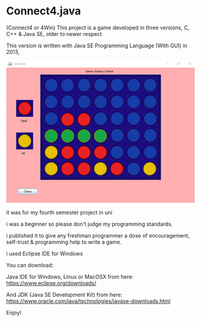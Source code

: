 # Connect4.java
(Connect4 or 4Win) This project is a game developed in three versions, C, C++ &amp; Java SE, older to newer respect

This version is written with Java SE Programming Language (With GUI) in 2013,

![alt Preview](https://github.com/TarikSeyceri/Connect4.java/blob/master/Connect4.java.v3.0_preview.png?raw=true)

it was for my fourth semester project in uni

i was a beginner so please don't judge my programming standards.

i published it to give any freshman programmer a dose of encouragement, self-trust & programming help to write a game.

i used Eclipse IDE for Windows

You can download:

Java IDE for Windows, Linux or MacOSX from here: https://www.eclipse.org/downloads/

And JDK (Java SE Development Kit) from here: https://www.oracle.com/java/technologies/javase-downloads.html

Enjoy!
